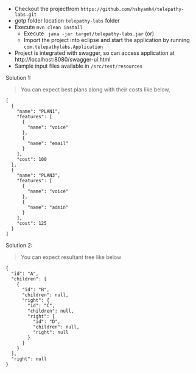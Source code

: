 
- Checkout the projectfrom ```https://github.com/hshyamh4/telepathy-labs.git```
- gotp folder location ```telepathy-labs``` folder
- Execute ```mvn clean install```
  - Execute ``` java -jar target/telepathy-labs.jar``` 
    (or)
  - Import the project into eclipse and start the application by running ```com.telepathylabs.Application```
- Project is integrated with swagger, so can access application at http://localhost:8080/swagger-ui.html 
- Sample input files available in ```/src/test/resources```

Solution 1: 

> You can expect best plans along with their costs like below,
```
[
  {
    "name": "PLAN1",
    "features": [
      {
        "name": "voice"
      },
      {
        "name": "email"
      }
    ],
    "cost": 100
  },
  {
    "name": "PLAN3",
    "features": [
      {
        "name": "voice"
      },
      {
        "name": "admin"
      }
    ],
    "cost": 125
  }
]
```

Solution 2: 
> You can expect resultant tree like below
```
{
  "id": "A",
  "children": [
    {
      "id": "B",
      "children": null,
      "right": {
        "id": "C",
        "children": null,
        "right": {
          "id": "D",
          "children": null,
          "right": null
        }
      }
    }
  ],
  "right": null
}
```
